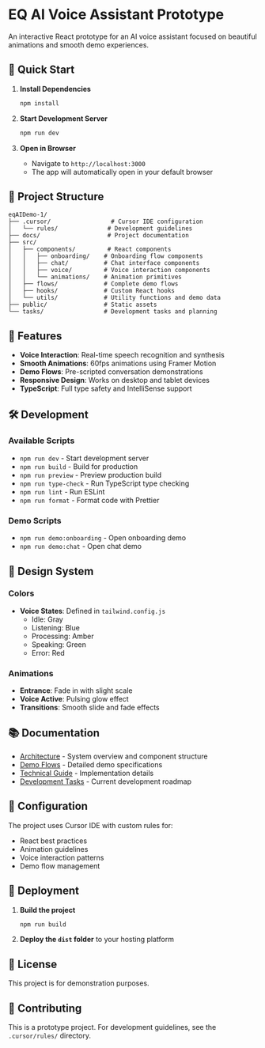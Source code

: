 # EQ AI Voice Assistant Prototype

An interactive React prototype for an AI voice assistant focused on beautiful animations and smooth demo experiences.

## 🚀 Quick Start

1. **Install Dependencies**
   ```bash
   npm install
   ```

2. **Start Development Server**
   ```bash
   npm run dev
   ```

3. **Open in Browser**
   - Navigate to `http://localhost:3000`
   - The app will automatically open in your default browser

## 📁 Project Structure

```
eqAIDemo-1/
├── .cursor/                 # Cursor IDE configuration
│   └── rules/              # Development guidelines
├── docs/                   # Project documentation
├── src/
│   ├── components/         # React components
│   │   ├── onboarding/    # Onboarding flow components
│   │   ├── chat/          # Chat interface components
│   │   ├── voice/         # Voice interaction components
│   │   └── animations/    # Animation primitives
│   ├── flows/             # Complete demo flows
│   ├── hooks/             # Custom React hooks
│   └── utils/             # Utility functions and demo data
├── public/                # Static assets
└── tasks/                 # Development tasks and planning
```

## 🎯 Features

- **Voice Interaction**: Real-time speech recognition and synthesis
- **Smooth Animations**: 60fps animations using Framer Motion
- **Demo Flows**: Pre-scripted conversation demonstrations
- **Responsive Design**: Works on desktop and tablet devices
- **TypeScript**: Full type safety and IntelliSense support

## 🛠 Development

### Available Scripts

- `npm run dev` - Start development server
- `npm run build` - Build for production
- `npm run preview` - Preview production build
- `npm run type-check` - Run TypeScript type checking
- `npm run lint` - Run ESLint
- `npm run format` - Format code with Prettier

### Demo Scripts

- `npm run demo:onboarding` - Open onboarding demo
- `npm run demo:chat` - Open chat demo

## 🎨 Design System

### Colors
- **Voice States**: Defined in `tailwind.config.js`
  - Idle: Gray
  - Listening: Blue
  - Processing: Amber
  - Speaking: Green
  - Error: Red

### Animations
- **Entrance**: Fade in with slight scale
- **Voice Active**: Pulsing glow effect
- **Transitions**: Smooth slide and fade effects

## 📚 Documentation

- [Architecture](docs/architecture.md) - System overview and component structure
- [Demo Flows](docs/demo-flows.md) - Detailed demo specifications
- [Technical Guide](docs/technical.md) - Implementation details
- [Development Tasks](tasks/tasks.md) - Current development roadmap

## 🔧 Configuration

The project uses Cursor IDE with custom rules for:
- React best practices
- Animation guidelines
- Voice interaction patterns
- Demo flow management

## 🚀 Deployment

1. **Build the project**
   ```bash
   npm run build
   ```

2. **Deploy the `dist` folder** to your hosting platform

## 📝 License

This project is for demonstration purposes.

## 🤝 Contributing

This is a prototype project. For development guidelines, see the `.cursor/rules/` directory.